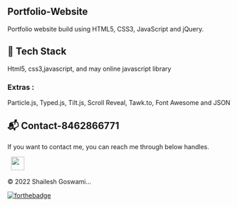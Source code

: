 ## Portfolio-Website
Portfolio website build using HTML5, CSS3, JavaScript and jQuery.

<!-- <a href="https://shaileshportfolio123.netlify.app/" target="_blank">**Visit Now** 🚀</a> -->


## 📌 Tech Stack
Html5, css3,javascript, and may online javascript library

### Extras : 
Particle.js, Typed.js, Tilt.js, Scroll Reveal, Tawk.to, Font Awesome and JSON


<h2>📬 Contact-8462866771 </h2>


If you want to contact me, you can reach me through below handles.

&nbsp;&nbsp;<a href="https://www.linkedin.com/in/shaileshgoswami8462866771sg/"><img src="https://www.felberpr.com/wp-content/uploads/linkedin-logo.png" width="30"></img></a>

© 2022 Shailesh Goswami...


[![forthebadge](https://forthebadge.com/images/badges/built-with-love.svg)](https://forthebadge.com)
